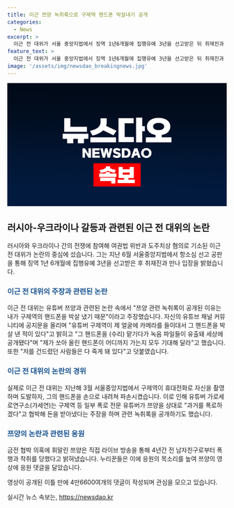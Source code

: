 ```yaml
---
title: 이근 쯔양 녹취록으로 구제역 핸드폰 박살내기 공개
categories:
  - News
excerpt: >
  이근 전 대위가 서울 중앙지법에서 징역 1년6개월에 집행유예 3년을 선고받은 뒤 취재진과 만나 입장을 밝혔다. 유튜버 쯔양은 폭로 전문 유튜버에게 금전 협박을 받았다는 의혹이 제기되었고, 이근 전 대위는 관련 녹취록 공개는 자신의 핸드폰을 파손당한 것과 관련이 있다고 주장했다. 이는 유튜버 구제역이 이를 촬영하여 녹음 파일들이 유출된 것과 관련이 있다고 설명했다. 쯔양은 전 남자친구에게 폭행과 착취를 당했다고 밝히며 누리꾼들의 지지를 받고 있다.
feature_text: >
  이근 전 대위가 서울 중앙지법에서 징역 1년6개월에 집행유예 3년을 선고받은 뒤 취재진과 만나 입장을 밝혔다. 유튜버 쯔양은 폭로 전문 유튜버에게 금전 협박을 받았다는 의혹이 제기되었고, 이근 전 대위는 관련 녹취록 공개는 자신의 핸드폰을 파손당한 것과 관련이 있다고 주장했다. 이는 유튜버 구제역이 이를 촬영하여 녹음 파일들이 유출된 것과 관련이 있다고 설명했다. 쯔양은 전 남자친구에게 폭행과 착취를 당했다고 밝히며 누리꾼들의 지지를 받고 있다.
image: '/assets/img/newsdao_breakingnews.jpg'
---
```


<p><img src="/assets/img/newsdao_breakingnews.jpg" alt="koreaapp 속보" /></p>

<h2 data-ke-size="size26">러시아-우크라이나 갈등과 관련된 이근 전 대위의 논란</h2>

<p data-ke-size="size16">러시아와 우크라이나 간의 전쟁에 참여해 여권법 위반과 도주치상 혐의로 기소된 이근 전 대위가 논란의 중심에 섰습니다. 그는 지난 6월 서울중앙지법에서 항소심 선고 공판을 통해 징역 1년 6개월에 집행유예 3년을 선고받은 후 취재진과 만나 입장을 밝혔습니다.</p>

<h3><b><span style="color: #1a5490;">이근 전 대위의 주장과 관련된 논란</span></b></h3>

<p data-ke-size="size16">이근 전 대위는 유튜버 쯔양과 관련된 논란 속에서 "쯔양 관련 녹취록이 공개된 이유는 내가 구제역의 핸드폰을 박살 냈기 때문"이라고 주장했습니다. 자신의 유튜브 채널 커뮤니티에 공지문을 올리며 "유튜버 구제역이 제 얼굴에 카메라를 들이대서 그 핸드폰을 박살 낸 적이 있다"고 밝히고 "그 핸드폰을 (수리) 맡기다가 녹음 파일들이 유출돼 세상에 공개됐다"며 "제가 쏘아 올린 핸드폰이 어디까지 가는지 모두 기대해 달라"고 했습니다. 또한 "저를 건드렸던 사람들은 다 죽게 돼 있다"고 덧붙였습니다.</p>

<h3><b><span style="color: #1a5490;">이근 전 대위의 논란의 경위</span></b></h3>

<p data-ke-size="size16">실제로 이근 전 대위는 지난해 3월 서울중앙지법에서 구제역이 휴대전화로 자신을 촬영하며 도발하자, 그의 핸드폰을 손으로 내려쳐 파손시켰습니다. 이로 인해 유튜버 가로세로연구소(가세연)는 구제역 등 일부 폭로 전문 유튜버가 쯔양을 상대로 "과거를 폭로하겠다"고 협박해 돈을 받아냈다는 주장을 하며 관련 녹취록을 공개하기도 했습니다.</p>

<h3><b><span style="color: #1a5490;">쯔양의 논란과 관련된 응원</span></b></h3>

<p data-ke-size="size16">금전 협박 의혹에 휘말린 쯔양은 직접 라이브 방송을 통해 4년간 전 남자친구로부터 폭행과 착취를 당했다고 밝혀냈습니다. 누리꾼들은 이에 응원의 목소리를 높여 쯔양의 영상에 응원 댓글을 달았습니다.</p>

<p data-ke-size="size16">영상이 공개된 이틀 만에 4만6600여개의 댓글이 작성되며 관심을 모으고 있습니다.</p>
실시간 뉴스 속보는, <a href="https://newsdao.kr" rel="dofollow">https://newsdao.kr</a>


